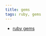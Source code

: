 ```yaml
---
title: gems
tags: ruby, gems
---
```


<ul>
    <li>
        <a href="https://rubygems.org/profiles/nryn">
            ruby gems
        </a>
    </li>
</ul>